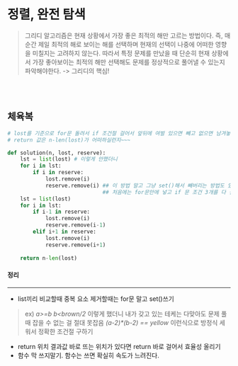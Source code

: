 
# 정렬, 완전 탐색
> 그리디 알고리즘은 현재 상황에서 가장 좋은 최적의 해만 고르는 방법이다.
즉, 매 순간 제일 최적의 해로 보이는 해를 선택하며 현재의 선택이 나중에 어떠한 영향을 미칠지는 고려하지 않는다. 
따라서 특정 문제를 만났을 때 단순히 현재 상황에서 가장 좋아보이는 최적의 해만 선택해도 문제를 정상적으로 풀어낼 수 있는지 파악해야한다. -> 그리디의 핵심!
<br>
<br>

## 체육복

```python
# lost를 기준으로 for문 돌려서 if 조건절 걸어서 앞뒤에 여벌 있으면 빼고 없으면 남겨놓기
# return 값은 n-len(lost)가 어떠하실런지~~~ 

def solution(n, lost, reserve):
    lst = list(lost) # 이렇게 안했더니 
    for i in lst:
        if i in reserve:
            lost.remove(i)
            reserve.remove(i) ## 이 방법 말고 그냥 set()해서 빼버리는 방법도 있었다. 
                              ## 처음에는 for문안에 넣고 if 문 조건 3개를 다 걸었었는데 여벌 체육복이 있는 사람도 도난당하면 자기부터 챙긴다는 설정이 필요했다. 
    lst = list(lost)
    for i in lst:        
        if i-1 in reserve:
            lost.remove(i)
            reserve.remove(i-1)
        elif i+1 in reserve:
            lost.remove(i)
            reserve.remove(i+1)
        
    return n-len(lost)
```
    
    
#### 정리 
-------------
* list끼리 비교할때 중복 요소 제거할때는 for문 말고 set()쓰기
> ex) _a>=b b<brown/2_ 이렇게 했더니 내가 갖고 있는 테케는 다맞아도 문제 풀 때 잡을 수 없는 걸 절대 못잡음 _(a-2)*(b-2) == yellow_ 이런식으로 방정식 세워서 정확한 조건절 구하기
* return 위치
결과값 바로 뜨는 위치가 있다면 return 바로 걸어서 효율성 올리기
* 함수 막 쓰지말기.
함수는 쓰면 확실히 속도가 느려진다. 

